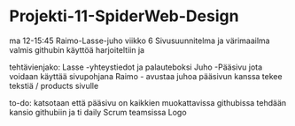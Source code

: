 # Projekti-11-SpiderWeb-Design
ma 12-15:45 Raimo-Lasse-juho viikko 6 Sivusuunnitelma ja värimaailma valmis
githubin käyttöä harjoiteltiin ja 

tehtävienjako:
Lasse -yhteystiedot ja palauteboksi
Juho -Pääsivu jota voidaan käyttää sivupohjana
Raimo - avustaa juhoa pääsivun kanssa tekee tekstiä / products sivulle


to-do:
katsotaan että pääsivu on kaikkien muokattavissa githubissa
tehdään kansio githubiin ja 
ti daily Scrum teamsissa
Logo 

